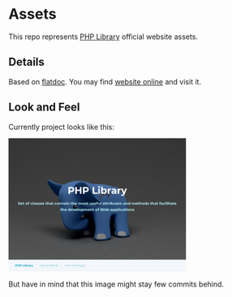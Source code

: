 # Assets

This repo represents [PHP Library](https://github.com/90zlaya/php-library) official website assets. 

## Details

Based on [flatdoc](https://github.com/rstacruz/flatdoc). You may find [website online](https://php-library.zlatanstajic.com) and visit it.

## Look and Feel

Currently project looks like this:

<img src=".extras/screenshots/homepage.jpg?clear_cache=2" alt="Homepage of PHP Library website" width="350"/>

But have in mind that this image might stay few commits behind.
